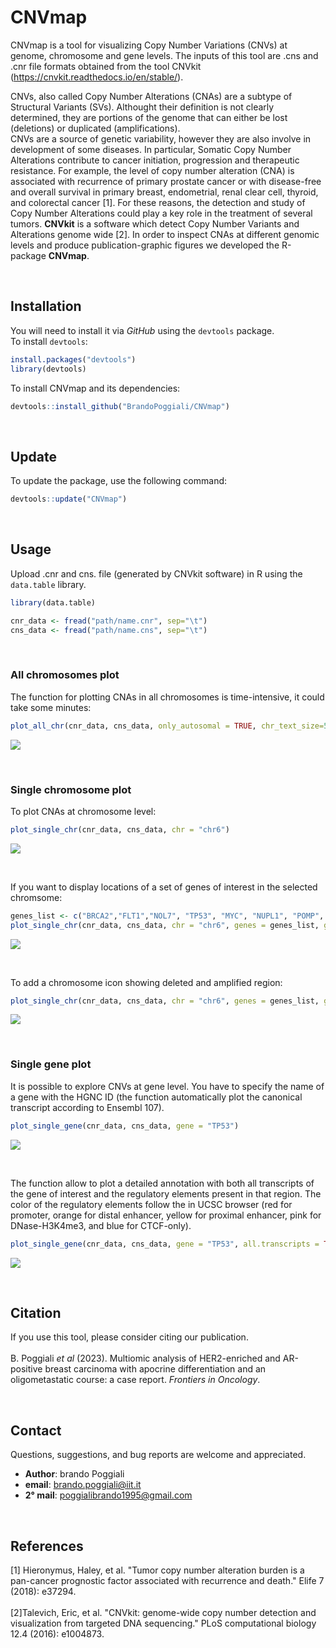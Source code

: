 # CNVmap
 CNVmap is a tool for visualizing Copy Number Variations (CNVs) at genome, chromosome and gene levels. The inputs of this tool are .cns and .cnr file formats obtained from the tool CNVkit (https://cnvkit.readthedocs.io/en/stable/).
 
CNVs, also called Copy Number Alterations (CNAs) are a subtype of Structural Variants (SVs). Althought their definition is not clearly determined, they are portions of the genome that can either be lost (deletions) or duplicated (amplifications).<br />
CNVs are a source of genetic variability, however they are also involve in development of some diseases. In particular, Somatic Copy Number Alterations contribute to cancer initiation, progression and therapeutic resistance. For example, the level of copy number alteration (CNA) is associated with recurrence of primary prostate cancer or with disease-free and overall survival in primary breast, endometrial, renal clear cell, thyroid, and colorectal cancer [1]. For these reasons, the detection and study of Copy Number Alterations could play a key role in the treatment of several tumors. **CNVkit** is a software which detect Copy Number Variants and Alterations genome wide [2]. In order to inspect CNAs at different genomic levels and produce publication-graphic figures we developed the R-package **CNVmap**. 

&nbsp;

## Installation

You will need to install it via _GitHub_ using the `devtools` package.<br /> 
To install `devtools`:

```r
install.packages("devtools")
library(devtools)
```

To install CNVmap and its dependencies:
```r
devtools::install_github("BrandoPoggiali/CNVmap")
```
&nbsp;

## Update
To update the package, use the following command:
```r
devtools::update("CNVmap")
```
&nbsp;

## Usage
Upload .cnr and cns. file (generated by CNVkit software) in R using the `data.table` library.

```r
library(data.table)

cnr_data <- fread("path/name.cnr", sep="\t")
cns_data <- fread("path/name.cns", sep="\t")
```
&nbsp;
### All chromosomes plot
The function for plotting CNAs in all chromosomes is time-intensive, it could take some minutes:

```r
plot_all_chr(cnr_data, cns_data, only_autosomal = TRUE, chr_text_size=5)
```

![](img/All_autosomes.png)


&nbsp;

### Single chromosome plot
To plot CNAs at chromosome level: 

```r
plot_single_chr(cnr_data, cns_data, chr = "chr6")
```
![](img/Chromosome_6.png)

&nbsp;

If you want to display locations of a set of genes of interest in the selected chromsome: 

```r
genes_list <- c("BRCA2","FLT1","NOL7", "TP53", "MYC", "NUPL1", "POMP", "HLA-A", "SOX21", "ARG1", "MYO6", "ELOVL5")
plot_single_chr(cnr_data, cns_data, chr = "chr6", genes = genes_list, gene_text_size = 3.3)
```

![](img/Chromosome_6_genes.png)

&nbsp;

To add a chromosome icon showing deleted and amplified region:

```r
plot_single_chr(cnr_data, cns_data, chr = "chr6", genes = genes_list, gene_text_size = 3.3, chr_picture = TRUE)
```

![](img/Chromosome_6_genes_icon.png)

&nbsp;

### Single gene plot
It is possible to explore CNVs at gene level. You have to specify the name of a gene with the HGNC ID (the function automatically plot the canonical transcript according to Ensembl 107).

```r
plot_single_gene(cnr_data, cns_data, gene = "TP53")
```
![](img/TP53.png)

&nbsp;

The function allow to plot a detailed annotation with both all transcripts of the gene of interest and the regulatory elements present in that region. 
The color of the regulatory elements follow the in UCSC browser (red for promoter, orange for distal enhancer, yellow for proximal enhancer, pink for DNase-H3K4me3, and blue for CTCF-only).

```r
plot_single_gene(cnr_data, cns_data, gene = "TP53", all.transcripts = TRUE, regulatory.elements = TRUE)
```

![](img/TP53_annotated.png)

&nbsp;

## Citation 
If you use this tool, please consider citing our publication. <br />
<br />
B. Poggiali *et al* (2023). Multiomic analysis of HER2-enriched and AR-positive breast carcinoma with apocrine differentiation and an oligometastatic course: a case report. *Frontiers in Oncology*.

&nbsp;

## Contact

Questions, suggestions, and bug reports are welcome and appreciated.
- **Author**: brando Poggiali
- **email**: brando.poggiali@iit.it
- **2° mail**: poggialibrando1995@gmail.com

&nbsp;

## References
[1] Hieronymus, Haley, et al. "Tumor copy number alteration burden is a pan-cancer prognostic factor associated with recurrence and death." Elife 7 (2018): e37294.<br />
<br />
[2]Talevich, Eric, et al. "CNVkit: genome-wide copy number detection and visualization from targeted DNA sequencing." PLoS computational biology 12.4 (2016): e1004873.
